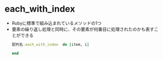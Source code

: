 # each_with_index
- Rubyに標準で組み込まれているメソッドの1つ
- 要素の繰り返し処理と同時に、その要素が何番目に処理されたのかも表すことができる  
  ```ruby
  配列名.each_with_index  do |item, i|

  end
  ```
